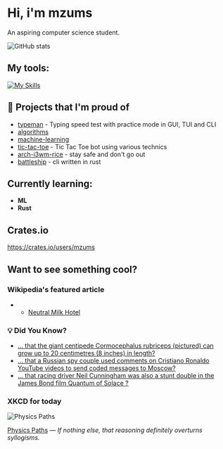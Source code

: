 # Hi, i'm mzums
An aspiring computer science student.  

![GitHub stats](https://github-readme-stats.vercel.app/api?username=mzums&show_icons=true&include_all_commits=true&theme=radical)

## My tools:
  
[![My Skills](https://skillicons.dev/icons?i=rust,python,pytorch,cpp,github,linux,arch,flutter&theme=dark)](https://skillicons.dev)

## 📌 Projects that I'm proud of
<!--PINNED:START-->
- [typeman](https://github.com/mzums/typeman) -  Typing speed test with practice mode in GUI, TUI and CLI 
- [algorithms](https://github.com/mzums/algorithms)
- [machine-learning](https://github.com/mzums/machine-learning)
- [tic-tac-toe](https://github.com/mzums/tic-tac-toe) - Tic Tac Toe bot using various technics
- [arch-i3wm-rice](https://github.com/mzums/arch-i3wm-rice) - stay safe and don't go out
- [battleship](https://github.com/mzums/battleship) - cli written in rust
<!--PINNED:END-->

## Currently learning:
- **ML**
- **Rust**

## Crates.io
https://crates.io/users/mzums

## Want to see something cool?

### Wikipedia's featured article
- <!--WIKI:START-->
  - [Neutral Milk Hotel](https://en.wikipedia.org/wiki/Neutral_Milk_Hotel)
<!--WIKI:END-->

### 💡 Did You Know?
<!--DYK:START-->
  - [... that the giant centipede Cormocephalus rubriceps (pictured) can grow up to 20 centimetres (8 inches) in length?](https://en.wikipedia.org/wiki/Cormocephalus_rubriceps)
  - [... that a Russian spy couple used comments on Cristiano Ronaldo YouTube videos to send coded messages to Moscow?](https://en.wikipedia.org/wiki/Use_of_Cristiano_Ronaldo_videos_in_Russian_espionage_plot)
  - [... that racing driver Neil Cunningham was also a stunt double in the James Bond film Quantum of Solace ?](https://en.wikipedia.org/wiki/Neil_Cunningham)
<!--DYK:END-->

### XKCD for today
<!--XKCD:START-->
![Physics Paths](https://imgs.xkcd.com/comics/physics_paths.png)

[Physics Paths](https://xkcd.com/3155) — *If nothing else, that reasoning definitely overturns syllogisms.*
<!--XKCD:END-->
